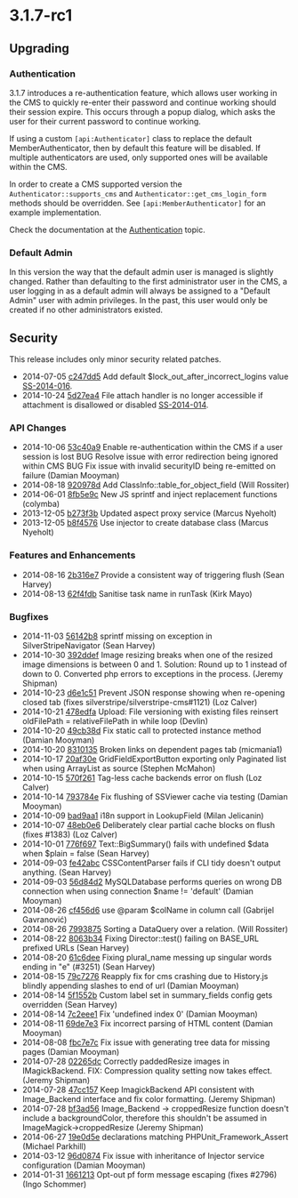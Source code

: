 # 3.1.7-rc1

## Upgrading

### Authentication

3.1.7 introduces a re-authentication feature, which allows user working in the CMS to quickly re-enter their password
and continue working should their session expire. This occurs through a popup dialog, which asks the user for their
current password to continue working.

If using a custom `[api:Authenticator]` class to replace the default MemberAuthenticator, then by default this feature
will be disabled. If multiple authenticators are used, only supported ones will be available within the CMS.

In order to create a CMS supported version the `Authenticator::supports_cms` and `Authenticator::get_cms_login_form`
methods should be overridden. See `[api:MemberAuthenticator]` for an example implementation.

Check the documentation at the [Authentication](/topics/authentication) topic.

### Default Admin

In this version the way that the default admin user is managed is slightly changed. Rather than defaulting to the first
administrator user in the CMS, a user logging in as a default admin will always be assigned to a "Default Admin"
user with admin privileges. In the past, this user would only be created if no other administrators existed.

## Security

This release includes only minor security related patches.

 * 2014-07-05 [c247dd5](https://github.com/silverstripe/silverstripe-framework/commit/c247dd5) Add default $lock_out_after_incorrect_logins value [SS-2014-016](http://www.silverstripe.org/software/download/security-releases/ss-2014-016).
 * 2014-10-24 [5d27ea4](https://github.com/silverstripe/sapphire/commit/5d27ea4) File attach handler is no longer accessible if attachment is disallowed or disabled [SS-2014-014](http://www.silverstripe.org/software/download/security-releases/ss-2014-014-front-end-uploadfield-exposes-lists-of-assets).

### API Changes

 * 2014-10-06 [53c40a9](https://github.com/silverstripe/sapphire/commit/53c40a9) Enable re-authentication within the CMS if a user session is lost BUG Resolve issue with error redirection being ignored within CMS BUG Fix issue with invalid securityID being re-emitted on failure (Damian Mooyman)
 * 2014-08-18 [920978d](https://github.com/silverstripe/sapphire/commit/920978d) Add ClassInfo::table_for_object_field (Will Rossiter)
 * 2014-06-01 [8fb5e9c](https://github.com/silverstripe/sapphire/commit/8fb5e9c) New JS sprintf and inject replacement functions (colymba)
 * 2013-12-05 [b273f3b](https://github.com/silverstripe/sapphire/commit/b273f3b) Updated aspect proxy service (Marcus Nyeholt)
 * 2013-12-05 [b8f4576](https://github.com/silverstripe/sapphire/commit/b8f4576) Use injector to create database class (Marcus Nyeholt)

### Features and Enhancements

 * 2014-08-16 [2b316e7](https://github.com/silverstripe/sapphire/commit/2b316e7) Provide a consistent way of triggering flush (Sean Harvey)
 * 2014-08-13 [62f4fdb](https://github.com/silverstripe/sapphire/commit/62f4fdb) Sanitise task name in runTask (Kirk Mayo)

### Bugfixes

 * 2014-11-03 [56142b8](https://github.com/silverstripe/silverstripe-cms/commit/56142b8) sprintf missing on exception in SilverStripeNavigator (Sean Harvey)
 * 2014-10-30 [392ddef](https://github.com/silverstripe/sapphire/commit/392ddef) Image resizing breaks when one of the resized image dimensions is between 0 and 1. Solution: Round up to 1 instead of down to 0. Converted php errors to exceptions in the process. (Jeremy Shipman)
 * 2014-10-23 [d6e1c51](https://github.com/silverstripe/sapphire/commit/d6e1c51) Prevent JSON response showing when re-opening closed tab (fixes silverstripe/silverstripe-cms#1121) (Loz Calver)
 * 2014-10-21 [478edfa](https://github.com/silverstripe/sapphire/commit/478edfa) Upload: File versioning with existing files reinsert oldFilePath = relativeFilePath in while loop (Devlin)
 * 2014-10-20 [49cb38d](https://github.com/silverstripe/sapphire/commit/49cb38d) Fix static call to protected instance method (Damian Mooyman)
 * 2014-10-20 [8310135](https://github.com/silverstripe/silverstripe-cms/commit/8310135) Broken links on dependent pages tab (micmania1)
 * 2014-10-17 [20af30e](https://github.com/silverstripe/sapphire/commit/20af30e) GridFieldExportButton exporting only Paginated list when using ArrayList as source (Stephen McMahon)
 * 2014-10-15 [570f261](https://github.com/silverstripe/sapphire/commit/570f261) Tag-less cache backends error on flush (Loz Calver)
 * 2014-10-14 [793784e](https://github.com/silverstripe/sapphire/commit/793784e) Fix flushing of SSViewer cache via testing (Damian Mooyman)
 * 2014-10-09 [bad9aa1](https://github.com/silverstripe/sapphire/commit/bad9aa1) i18n support in LookupField (Milan Jelicanin)
 * 2014-10-07 [48eb0e6](https://github.com/silverstripe/sapphire/commit/48eb0e6) Deliberately clear partial cache blocks on flush (fixes #1383) (Loz Calver)
 * 2014-10-01 [776f697](https://github.com/silverstripe/sapphire/commit/776f697) Text::BigSummary() fails with undefined $data when $plain = false (Sean Harvey)
 * 2014-09-03 [fe42abc](https://github.com/silverstripe/sapphire/commit/fe42abc) CSSContentParser fails if CLI tidy doesn't output anything. (Sean Harvey)
 * 2014-09-03 [56d84d2](https://github.com/silverstripe/sapphire/commit/56d84d2) MySQLDatabase performs queries on wrong DB connection when using connection $name != 'default' (Damian Mooyman)
 * 2014-08-26 [cf456d6](https://github.com/silverstripe/sapphire/commit/cf456d6) use @param $colName in column call (Gabrijel Gavranović)
 * 2014-08-26 [7993875](https://github.com/silverstripe/sapphire/commit/7993875) Sorting a DataQuery over a relation. (Will Rossiter)
 * 2014-08-22 [8063b34](https://github.com/silverstripe/sapphire/commit/8063b34) Fixing Director::test() failing on BASE_URL prefixed URLs (Sean Harvey)
 * 2014-08-20 [61c6dee](https://github.com/silverstripe/sapphire/commit/61c6dee) Fixing plural_name messing up singular words ending in "e" (#3251) (Sean Harvey)
 * 2014-08-15 [79c7276](https://github.com/silverstripe/sapphire/commit/79c7276) Reapply fix for cms crashing due to History.js blindly appending slashes to end of url (Damian Mooyman)
 * 2014-08-14 [5f1552b](https://github.com/silverstripe/sapphire/commit/5f1552b) Custom label set in summary_fields config gets overridden (Sean Harvey)
 * 2014-08-14 [7c2eee1](https://github.com/silverstripe/sapphire/commit/7c2eee1) Fix 'undefined index 0' (Damian Mooyman)
 * 2014-08-11 [69de7e3](https://github.com/silverstripe/sapphire/commit/69de7e3) Fix incorrect parsing of HTML content (Damian Mooyman)
 * 2014-08-08 [fbc7e7c](https://github.com/silverstripe/sapphire/commit/fbc7e7c) Fix issue with generating tree data for missing pages (Damian Mooyman)
 * 2014-07-28 [02265dc](https://github.com/silverstripe/sapphire/commit/02265dc) Correctly paddedResize images in IMagickBackend. FIX: Compression quality setting now takes effect. (Jeremy Shipman)
 * 2014-07-28 [47cc157](https://github.com/silverstripe/sapphire/commit/47cc157) Keep ImagickBackend  API consistent with Image_Backend interface and fix color formatting. (Jeremy Shipman)
 * 2014-07-28 [bf3ad56](https://github.com/silverstripe/sapphire/commit/bf3ad56) Image_Backend -&gt; croppedResize function doesn't include a backgroundColor, therefore this shouldn't be assumed in ImageMagick-&gt;croppedResize (Jeremy Shipman)
 * 2014-06-27 [19e0d5e](https://github.com/silverstripe/sapphire/commit/19e0d5e) declarations matching PHPUnit_Framework_Assert (Michael Parkhill)
 * 2014-03-12 [96d0874](https://github.com/silverstripe/sapphire/commit/96d0874) Fix issue with inheritance of Injector service configuration (Damian Mooyman)
 * 2014-01-31 [1661213](https://github.com/silverstripe/sapphire/commit/1661213) Opt-out pf form message escaping (fixes #2796) (Ingo Schommer)
